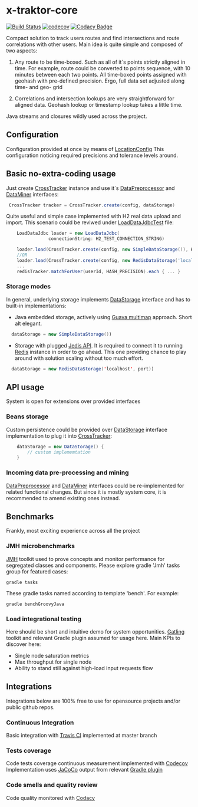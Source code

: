 # x-traktor-core

[![Build Status](https://travis-ci.org/bearmug/x-traktor-core.svg?branch=master)](https://travis-ci.org/bearmug/x-traktor-core) [![codecov](https://codecov.io/gh/bearmug/x-traktor-core/branch/master/graph/badge.svg)](https://codecov.io/gh/bearmug/x-traktor-core) [![Codacy Badge](https://api.codacy.com/project/badge/Grade/4d86f8b65caf4cf88a2a84893f534e94)](https://www.codacy.com/app/pavel-fadeev/x-traktor-core?utm_source=github.com&amp;utm_medium=referral&amp;utm_content=bearmug/x-traktor-core&amp;utm_campaign=Badge_Grade)


Compact solution to track users routes and find intersections and route 
correlations with other users. Main idea is quite simple and composed of 
two aspects:

1. Any route to be time-boxed. Such as all of it`s points strictly 
aligned in time. For example, route could be converted to points 
sequence, with 10 minutes between each two points. All time-boxed
points assigned with geohash with pre-defined precision. Ergo, full
data set adjusted along time- and geo- grid

2. Correlations and intersection lookups are very straightforward for 
aligned data. Geohash lookup or timestamp lookup takes a little time.

Java streams and closures wildly used across the project. 

## Configuration
Configuration provided at once by means of [LocationConfig](/src/main/groovy/org/xtraktor/location/LocationConfig.groovy)
This configuration noticing required precisions and tolerance levels
around.

## Basic no-extra-coding usage
Just create [CrossTracker](/src/main/groovy/org/xtraktor/CrossTracker.groovy) instance and use it`s [DataPreprocessor](/src/main/java/org/xtraktor/DataPreprocessor.java) 
and [DataMiner](/src/main/java/org/xtraktor/DataMiner.java) interfaces:
```java
 CrossTracker tracker = CrossTracker.create(config, dataStorage)
```

Quite useful and simple case implemented with H2 real data upload and 
import. This scenario could be reviwed under [LoadDataJdbcTest](/src/test-commit/groovy/org/xtraktor/mining/LoadDataJdbcTest.groovy) file:
```groovy
    LoadDataJdbc loader = new LoadDataJdbc(
                connectionString: H2_TEST_CONNECTION_STRING)

    loader.load(CrossTracker.create(config, new SimpleDataStorage()), HASH_PRECISION)
    //OR
    loader.load(CrossTracker.create(config, new RedisDataStorage('localhost', port)), HASH_PRECISION)
    ...
    redisTracker.matchForUser(userId, HASH_PRECISION).each { ... }
```

### Storage modes
In general, underlying storage implements [DataStorage](/src/main/java/org/xtraktor/DataStorage.java) interface and
has to built-in implementations:
 * Java embedded storage, actively using [Guava multimap](https://google.github.io/guava/releases/19.0/api/docs/com/google/common/collect/Multimap.html) approach. Short
 alt elegant.
```java
  dataStorage = new SimpleDataStorage())
```
 * Storage with plugged [Jedis API](https://github.com/xetorthio/jedis). It is required to connect it to 
 running [Redis](http://redis.io/) instance in order to go ahead. This one providing 
 chance to play around with solution scaling without too much effort.
```java
  dataStorage = new RedisDataStorage('localhost', port))
```
 
## API usage
System is open for extensions over provided interfaces
### Beans storage
Custom persistence could be provided over [DataStorage](/src/main/java/org/xtraktor/DataStorage.java) interface 
implementation to plug it into [CrossTracker](/src/main/groovy/org/xtraktor/CrossTracker.groovy):
```java
    dataStorage = new DataStorage() {
        // custom implememtation
    }
```

### Incoming data pre-processing and mining
[DataPreprocessor](/src/main/java/org/xtraktor/DataPreprocessor.java) and [DataMiner](/src/main/java/org/xtraktor/DataMiner.java) interfaces
could be re-implemented for related functional changes. But since it is
mostly system core, it is recommended to amend existing ones instead.

## Benchmarks
Frankly, most exciting experience across all the project

### JMH microbenchmarks
[JMH](http://openjdk.java.net/projects/code-tools/jmh/) toolkit used to prove concepts and monitor performance for 
segregated classes and components. Please explore gradle 'Jmh' tasks
group for featured cases:
```
gradle tasks
```
These gradle tasks named according to template 'bench<WhichAspectMeasured>'.
For example:
```
gradle benchGroovyJava
```

### Load integrational testing
Here should be short and intuitive demo for system opportunities. 
[Gatling](https://github.com/gatling/gatling) toolkit and relevant Gradle plugin assumed for usage here.
Main KPIs to discover here:
 * Single node saturation metrics
 * Max throughput for single node
 * Ability to stand still against high-load input requests flow

## Integrations
Integrations below are 100% free to use for opensource projects and/or
public github repos.

### Continuous Integration
Basic integration with [Travis CI](https://travis-ci.org/bearmug/x-traktor-core) implemented at master branch
 
### Tests coverage
Code tests coverage continuous measurement implemented with [Codecov](https://codecov.io/gh/bearmug/x-traktor-core)
Implementation uses [JaCoCo](http://www.eclemma.org/jacoco/) output from relevant [Gradle plugin](https://docs.gradle.org/current/userguide/jacoco_plugin.html)

### Code smells and quality review
Code quality monitored with [Codacy](https://www.codacy.com/app/pavel-fadeev/x-traktor-core/dashboard#)